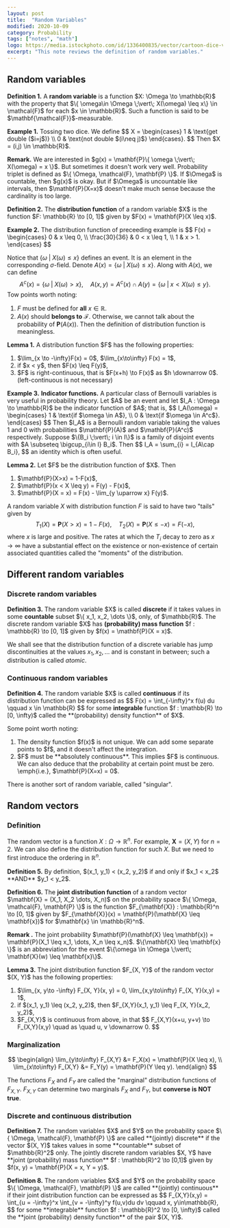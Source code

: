 ```yaml
---
layout: post
title:  "Random Variables"
modified: 2020-10-09
category: Probability
tags: ["notes", "math"]
logo: https://media.istockphoto.com/id/1336400835/vector/cartoon-dice-vector-illustration-on-white-background.jpg?s=612x612&w=0&k=20&c=MfAZZeS5B6eU25J-72mG8Ar-BDAZJgeIPV2jXBr-zjI=
excerpt: "This note reviews the definition of random variables."
---
```


## Random variables
<div class="theorem-block">
<p><b>Definition 1.</b> A <b>random variable</b> is a function $X: \Omega \to \mathbb{R}$ with the property that $\{ \omega\in \Omega \;\vert\; X(\omega) \leq x\} \in \mathcal{F}$ for each $x \in \mathbb{R}$. Such a function is said to be $\mathbf{\mathcal{F}}$-measurable. 
</p>
</div>

<div class="remark-block">
<p><b>Example 1.</b> Tossing two dice. We define
$$
    X = \begin{cases} 1 & \text{get double ($i=j$)} \\ 0 & \text{not double $(i\neq j)$} \end{cases}.
$$
Then $X = (i,j) \in \mathbb{R}$.</p>
</div>

<div class="remark-block">
<p><b>Remark.</b> We are interested in $g(x) = \mathbf{P}\{ \omega \;\vert\; X(\omega) = x \}$. But sometimes it doesn't work very well. Probability triplet is defined as $\{ \Omega, \mathcal{F}, \mathbf{P} \}$. If $\Omega$ is countable, then $g(x)$ is okay. But if $\Omega$ is uncountable like intervals, then $\mathbf{P}(X=x)$ doesn't make much sense because the cardinality is too large.</p>
</div>

<div class="theorem-block">
<p><b>Definition 2.</b> The <b>distribution function</b> of a random variable $X$ is the function $F: \mathbb{R} \to 
[0, 1]$ given by $F(x) = \mathbf{P}(X \leq x)$. </p>
</div>

<div class="remark-block">
<p><b>Example 2.</b> The distribution function of preceeding example is
$$
    F(x) = \begin{cases} 0 & x \leq 0, \\ \frac{30}{36} & 0 < x \leq 1, \\ 1 & x > 1. \end{cases}
$$
</p>
</div>

Notice that $\{ \omega \;\vert\; X(\omega) \leq x\}$ defines an event. It is an element in the corresponding $\sigma$-field. Denote $A(x) = \{ \omega \;\vert\; X(\omega) \leq x \}$. Along with $A(x)$, we can define
$$
    A^c(x) = \{ \omega \;\vert\; X(\omega) > x \}, \quad A(x, y) = A^c(x) \cap A(y) = \{ \omega \;\vert\; x < X(\omega) \leq y \}.
$$
Tow points worth noting:
1. $F$ must be defined for **all** $x \in \mathbb{R}$.
2. $A(x)$ should **belongs to** $\mathcal{F}$. Otherwise, we cannot talk about the probability of $\mathbf{P}(A(x))$. Then the definition of distribution function is meaningless.


<div class="theorem-block">
<p><b>Lemma 1.</b> A distribution function $F$ has the following properties:</p>
<ol>
    <li>$\lim_{x \to -\infty}F(x) = 0$, $\lim_{x\to\infty} F(x) = 1$,</li>
    <li>if $x < y$, then $F(x) \leq F(y)$,</li>
    <li>$F$ is right-continuous, that is $F(x+h) \to F(x)$ as $h \downarrow 0$. (left-continuous is not necessary)</li>
</ol>
</div>

<div class="remark-block">
<p><b>Example 3.</b> <b>Indicator functions.</b> A particular class of Bernoulli variables is very useful in probability theory. Let $A$ be an event and let $I_A : \Omega \to \mathbb{R}$ be the indicator function of $A$; that is,
$$
    I_A(\omega) = \begin{cases} 1 & \text{if $\omega \in A$}, \\ 0 & \text{if $\omega \in A^c$}. \end{cases}
$$
Then $I_A$ is a Bernoulli random variable taking the values 1 and 0 with probabilities $\mathbf{P}(A)$ and $\mathbf{P}(A^c)$ respectively. Suppose $\{B_i \;\vert\; i \in I\}$ is a family of disjoint events with $A \subseteq \bigcup_{i\in I} B_i$. Then
$$
    I_A = \sum_{i} = I_{A\cap B_i},
$$
an identity which is often useful.</p>
</div>

<div class="theorem-block">
<p><b>Lemma 2.</b> Let $F$ be the distribution function of $X$. Then</p>
<ol>
    <li> $\mathbf{P}(X>x) = 1-F(x)$,</li> 
    <li> $\mathbf{P}(x < X \leq y) = F(y) - F(x)$,</li>
    <li> $\mathbf{P}(X = x) = F(x) - \lim_{y \uparrow x} F(y)$.</li>
</ol>
</div>

A random variable $X$ with distribution function $F$ is said to have two "tails" given by 
$$
    T_1 (X) = \mathbf{P}(X > x) = 1 - F(x), \quad T_2(X) = \mathbf{P}(X \leq -x) = F(-x),    
$$
where $x$ is large and positive. The rates at which the $T_i$ decay to zero as $x\to\infty$ have a substantial effect on the existence or non-existence of certain associated quantities called the "moments" of the distribution. 


## Different random variables
### Discrete random variables
<div class="theorem-block">
<p><b>Definition 3.</b> The random variable $X$ is called <b>discrete</b> if it takes values in some <b>countable</b> subset $\{ x_1, x_2, \dots \}$, only, of $\mathbb{R}$. The discrete random variable $X$ has <b>(probability) mass function</b> $f : \mathbb{R} \to [0, 1]$ given by $f(x) = \mathbf{P}(X = x)$.</p>
</div>

We shall see that the distribution function of a discrete variable has jump discontinuities 
at the values $x_1 , x_2, \dots$ and is constant in between; such a distribution is called *atomic*.

### Continuous random variables
<div class="theorem-block">
<p><b>Definition 4.</b> The random variable $X$ is called <b>continuous</b> if its distribution function can 
be expressed as 
$$
    F(x) = \int_{-\infty}^x f(u) du \qquad x \in \mathbb{R}
$$
for some <b>integrable</b> function $f : \mathbb{R} \to [0, \infty)$ called the **(probability) density function** of $X$.
</p> 
</div>

Some point worth noting:
<ol>
    <li> The density function $f(x)$ is not unique. We can add some separate points to $f$, and it doesn't affect the integration.</li>
    <li> $F$ must be **absolutely continuous**. This implies $F$ is continuous. We can also deduce that the probability at certain point must be zero. \emph{i.e.}, $\mathbf{P}(X=x) = 0$.</li>
</ol>

There is another sort of random variable, called "singular".


## Random vectors
### Definition
The random vector is a function $X : \Omega \to \mathbb{R}^n$. For example, $\mathbf{X} = (X, Y)$ for $n=2$. We can also define the distribution function for such $X$. But we need to first introduce the ordering in $\mathbb{R}^n$.
<div class="theorem-block">
<p><b>Definition 5.</b> 
    By definition, $(x_1, y_1) < (x_2, y_2)$ if and only if $x_1 < x_2$  **AND**  $y_1 < y_2$.
</p>
</div>

<div class="remark-block"> 
<p><b>Definition 6.</b>
The <b>joint distribution function</b> of a random vector $\mathbf{X} = (X_1, X_2 \dots, X_n)$ on the probability space $\{ \Omega, \mathcal{F}, \mathbf{P} \}$ is the function $F_{\mathbf{X}} : \mathbb{R}^n \to [0, 1]$ given by $F_{\mathbf{X}}(x) = \mathbf{P}(\mathbf{X} \leq \mathbf{x})$ for $\mathbf{x} \in \mathbb{R}^n$. 
</p>
</div>

<div class="remark-block">
<p><b>Remark .</b> 
The joint probability $\mathbf{P}(\mathbf{X} \leq \mathbf{x}) = \mathbf{P}(X_1 \leq x_1, \dots, X_n \leq x_n)$. $\{\mathbf{X} \leq \mathbf{x} \}$ is an abbreviation for the event $\{\omega \in \Omega \;\vert\; \mathbf{X}(w) \leq \mathbf{x}\}$.
</p>
</div>

<div class="theorem-block">
<p><b>Lemma 3.</b>
The joint distribution function $F_{X, Y}$ of the random vector $(X, Y)$ has the following properties:</p>
<ol>
    <li> $\lim_{x, y\to -\infty} F_{X, Y}(x, y) = 0, \lim_{x,y\to\infty} F_{X, Y}(x,y) = 1$,</li>
    <li> if $(x_1, y_1) \leq (x_2, y_2)$, then $F_{X,Y}(x_1, y_1) \leq F_{X, Y}(x_2, y_2)$,</li>
    <li> $F_{X,Y}$ is continuous from above, in that
    $$
        F_{X,Y}(x+u, y+v) \to F_{X,Y}(x,y) \quad as \quad u, v \downarrow 0.
    $$</li>
</ol>
</div>

### Marginalization 
$$
\begin{align}
    \lim_{y\to\infty} F_{X,Y} &= F_X(x) = \mathbf{P}(X \leq x), \\
    \lim_{x\to\infty} F_{X,Y} &= F_Y(y) = \mathbf{P}(Y \leq y).
\end{align}
$$

The functions $F_X$ and $F_Y$ are called the "marginal" distribution functions of $F_{X,Y}$. $F_{X,Y}$ can determine two marginals $F_X$ and $F_Y$, but **converse is NOT true**.

### Discrete and continuous distribution
<div class="theorem-block">
<p><b>Definition 7.</b> The random variables $X$ and $Y$ on the probability space $\{ \Omega, \mathcal{F}, \mathbf{P} \}$ are called **(jointly) discrete** if the vector $(X, Y)$ takes values in some **countable** subset of $\mathbb{R}^2$ only. The jointly discrete random variables $X, Y$ have **joint (probability) mass function** $f : \mathbb{R}^2 \to [0,1]$ given by $f(x, y) = \mathbf{P}(X = x, Y = y)$. 
</p></div>

<div class="theorem-block">
<p><b>Definition 8.</b>
The random variables $X$ and $Y$ on the probability space $\{ \Omega, \mathcal{F}, \mathbf{P} \}$ are called **(jointly) continuous** if their joint distribution function can be expressed as 
$$
    F_{X,Y}(x,y) = \int_{u = -\infty}^x \int_{v = -\infty}^y f(u,v)du dv \qquad x, y\in\mathbb{R},
$$
for some **integrable** function $f : \mathbb{R}^2 \to [0, \infty)$ called the **joint (probability) density function** of the pair $(X, Y)$. 
</p></div>